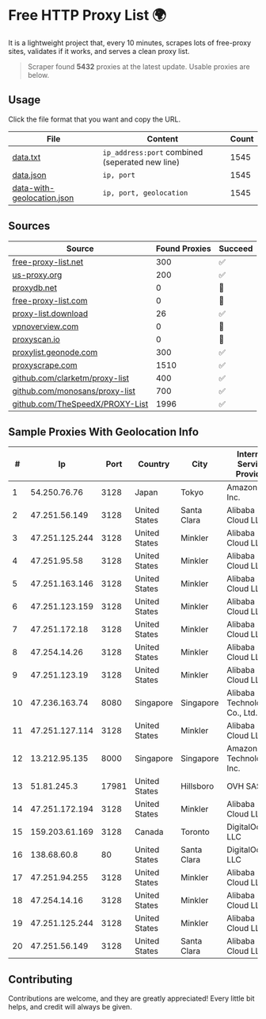 
# Free HTTP Proxy List 🌍

It is a lightweight project that, every 10 minutes, scrapes lots of free-proxy sites, validates if it works, and serves a clean proxy list.


> Scraper found **5432** proxies at the latest update. Usable proxies are below.

## Usage

Click the file format that you want and copy the URL.


|File|Content|Count|
|----|-------|-----|
|[data.txt](https://raw.githubusercontent.com/themiralay/Proxy-List-World/master/data.txt)|`ip_address:port` combined (seperated new line)|1545|
|[data.json](https://raw.githubusercontent.com/themiralay/Proxy-List-World/master/data.json)|`ip, port`|1545|
|[data-with-geolocation.json](https://raw.githubusercontent.com/themiralay/Proxy-List-World/master/data-with-geolocation.json)|`ip, port, geolocation`|1545|

## Sources

|Source|Found Proxies|Succeed|
|------|-------------|-------|
|[free-proxy-list.net](https://free-proxy-list.net)|300|✅|
|[us-proxy.org](https://www.us-proxy.org)|200|✅|
|[proxydb.net](http://proxydb.net)|0|🚫|
|[free-proxy-list.com](https://free-proxy-list.com/?page=&port=&type%5B%5D=http&type%5B%5D=https&up_time=0&search=Search)|0|🚫|
|[proxy-list.download](https://www.proxy-list.download/HTTP)|26|✅|
|[vpnoverview.com](https://vpnoverview.com/privacy/anonymous-browsing/free-proxy-servers)|0|🚫|
|[proxyscan.io](https://www.proxyscan.io)|0|🚫|
|[proxylist.geonode.com](https://proxylist.geonode.com/api/proxy-list?limit=300&page=1&sort_by=lastChecked&sort_type=desc&protocols=http,https)|300|✅|
|[proxyscrape.com](https://api.proxyscrape.com/v2/?request=displayproxies&protocol=http&timeout=10000&country=all&ssl=all&anonymity=all)|1510|✅|
|[github.com/clarketm/proxy-list](https://raw.githubusercontent.com/clarketm/proxy-list/master/proxy-list-raw.txt)|400|✅|
|[github.com/monosans/proxy-list](https://raw.githubusercontent.com/monosans/proxy-list/main/proxies/http.txt)|700|✅|
|[github.com/TheSpeedX/PROXY-List](https://raw.githubusercontent.com/TheSpeedX/PROXY-List/master/http.txt)|1996|✅|


## Sample Proxies With Geolocation Info

|#|Ip|Port|Country|City|Internet Service Provider|
|-|--|----|-------|----|-------------------------|
|1|54.250.76.76|3128|Japan|Tokyo|Amazon.com, Inc.|
|2|47.251.56.149|3128|United States|Santa Clara|Alibaba Cloud LLC|
|3|47.251.125.244|3128|United States|Minkler|Alibaba Cloud LLC|
|4|47.251.95.58|3128|United States|Minkler|Alibaba Cloud LLC|
|5|47.251.163.146|3128|United States|Minkler|Alibaba Cloud LLC|
|6|47.251.123.159|3128|United States|Minkler|Alibaba Cloud LLC|
|7|47.251.172.18|3128|United States|Minkler|Alibaba Cloud LLC|
|8|47.254.14.26|3128|United States|Minkler|Alibaba Cloud LLC|
|9|47.251.123.19|3128|United States|Minkler|Alibaba Cloud LLC|
|10|47.236.163.74|8080|Singapore|Singapore|Alibaba (US) Technology Co., Ltd.|
|11|47.251.127.114|3128|United States|Minkler|Alibaba Cloud LLC|
|12|13.212.95.135|8000|Singapore|Singapore|Amazon Technologies Inc.|
|13|51.81.245.3|17981|United States|Hillsboro|OVH SAS|
|14|47.251.172.194|3128|United States|Minkler|Alibaba Cloud LLC|
|15|159.203.61.169|3128|Canada|Toronto|DigitalOcean, LLC|
|16|138.68.60.8|80|United States|Santa Clara|DigitalOcean, LLC|
|17|47.251.94.255|3128|United States|Minkler|Alibaba Cloud LLC|
|18|47.254.14.16|3128|United States|Minkler|Alibaba Cloud LLC|
|19|47.251.125.244|3128|United States|Minkler|Alibaba Cloud LLC|
|20|47.251.56.149|3128|United States|Santa Clara|Alibaba Cloud LLC|



## Contributing

Contributions are welcome, and they are greatly appreciated! Every
little bit helps, and credit will always be given.

